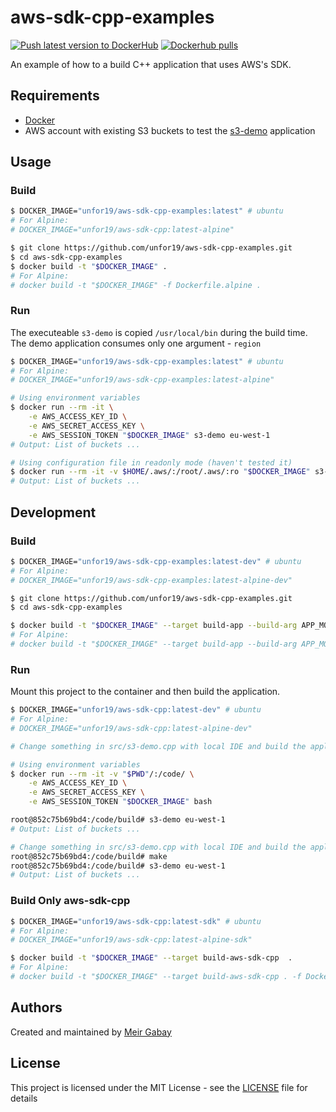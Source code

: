 # aws-sdk-cpp-examples

[![Push latest version to DockerHub](https://github.com/unfor19/aws-sdk-cpp-examples/actions/workflows/docker-latest.yml/badge.svg)](https://github.com/unfor19/aws-sdk-cpp-examples/actions/workflows/docker-latest.yml) [![Dockerhub pulls](https://img.shields.io/docker/pulls/unfor19/aws-sdk-cpp-examples)](https://hub.docker.com/r/unfor19/aws-sdk-cpp-examples)

An example of how to a build C++ application that uses AWS's SDK.

## Requirements

- [Docker](https://docs.docker.com/get-docker/)
- AWS account with existing S3 buckets to test the [s3-demo](./src/s3-demo.cpp) application

## Usage

### Build

```bash
$ DOCKER_IMAGE="unfor19/aws-sdk-cpp-examples:latest" # ubuntu
# For Alpine:
# DOCKER_IMAGE="unfor19/aws-sdk-cpp:latest-alpine"

$ git clone https://github.com/unfor19/aws-sdk-cpp-examples.git
$ cd aws-sdk-cpp-examples
$ docker build -t "$DOCKER_IMAGE" .
# For Alpine:
# docker build -t "$DOCKER_IMAGE" -f Dockerfile.alpine .
```

### Run

The executeable `s3-demo` is copied `/usr/local/bin` during the build time. The demo application consumes only one argument - `region`

```bash
$ DOCKER_IMAGE="unfor19/aws-sdk-cpp-examples:latest" # ubuntu
# For Alpine:
# DOCKER_IMAGE="unfor19/aws-sdk-cpp-examples:latest-alpine"

# Using environment variables
$ docker run --rm -it \
    -e AWS_ACCESS_KEY_ID \
    -e AWS_SECRET_ACCESS_KEY \
    -e AWS_SESSION_TOKEN "$DOCKER_IMAGE" s3-demo eu-west-1
# Output: List of buckets ...

# Using configuration file in readonly mode (haven't tested it)
$ docker run --rm -it -v $HOME/.aws/:/root/.aws/:ro "$DOCKER_IMAGE" s3-demo eu-west-1
# Output: List of buckets ...
```

## Development

### Build

```bash
$ DOCKER_IMAGE="unfor19/aws-sdk-cpp-examples:latest-dev" # ubuntu
# For Alpine:
# DOCKER_IMAGE="unfor19/aws-sdk-cpp-examples:latest-alpine-dev"

$ git clone https://github.com/unfor19/aws-sdk-cpp-examples.git
$ cd aws-sdk-cpp-examples

$ docker build -t "$DOCKER_IMAGE" --target build-app --build-arg APP_MOUNT_VOLUME="true" .
# For Alpine: 
# docker build -t "$DOCKER_IMAGE" --target build-app --build-arg APP_MOUNT_VOLUME="true" . -f Dockerfile.alpine
```

### Run

Mount this project to the container and then build the application.

```bash
$ DOCKER_IMAGE="unfor19/aws-sdk-cpp:latest-dev" # ubuntu
# For Alpine:
# DOCKER_IMAGE="unfor19/aws-sdk-cpp:latest-alpine-dev"

# Change something in src/s3-demo.cpp with local IDE and build the application while in the container

# Using environment variables
$ docker run --rm -it -v "$PWD"/:/code/ \
    -e AWS_ACCESS_KEY_ID \
    -e AWS_SECRET_ACCESS_KEY \
    -e AWS_SESSION_TOKEN "$DOCKER_IMAGE" bash

root@852c75b69bd4:/code/build# s3-demo eu-west-1
# Output: List of buckets ...

# Change something in src/s3-demo.cpp with local IDE and build the application while in the container
root@852c75b69bd4:/code/build# make
root@852c75b69bd4:/code/build# s3-demo eu-west-1
# Output: List of buckets ...
```

### Build Only aws-sdk-cpp

```bash
$ DOCKER_IMAGE="unfor19/aws-sdk-cpp:latest-sdk" # ubuntu
# For Alpine:
# DOCKER_IMAGE="unfor19/aws-sdk-cpp:latest-alpine-sdk"

$ docker build -t "$DOCKER_IMAGE" --target build-aws-sdk-cpp  .
# For Alpine: 
# docker build -t "$DOCKER_IMAGE" --target build-aws-sdk-cpp . -f Dockerfile.alpine
```

## Authors

Created and maintained by [Meir Gabay](https://github.com/unfor19)

## License

This project is licensed under the MIT License - see the [LICENSE](https://github.com/unfor19/aws-sdk-cpp-examples/blob/master/LICENSE) file for details
